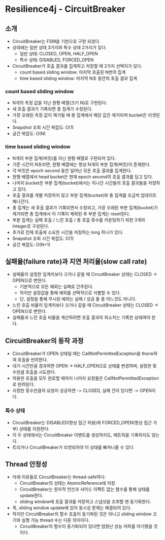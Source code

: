 # Resilience4j - CircuitBreaker
## 소개
- CircuitBreaker는 FSM을 기반으로 구현 되었다.
- 상태에는 일반 상태 3가지와 특수 상태 2가지가 있다.
  - 일반 상태: CLOSED, OPEN, HALF_OPEN
  - 특수 상태: DISABLED, FORCED_OPEN
- CircuitBreaker가 호출 결과를 집계하고 저장할 때 2가지 선택지가 있다.
  - count based sliding window: 마지막 호출된 N번의 집계 
  - time based sliding window: 마지막 N초 동안의 호출 결과 집계

### count based sliding window
- N개의 측정 값을 지닌 원형 배열(크기 N)로 구현된다.
- 새 호출 결과가 기록되면 총 집계가 수정된다.
- 가장 오래된 측정 값이 제거될 때 총 집계에서 해당 값은 제거되며 bucket은 리셋된다.
- Snapshot 조회 시간 복잡도: O(1)
- 공간 복잡도: O(N)

### time based sliding window
- N개의 부분 집계(버킷)를 지닌 원형 배열로 구현되어 있다.
- 기준 시간이 N초라면, 원형 배열에는 항상 N개의 부분 집계(버킷)이 존재한다.
- 각 버킷은 epoch second 동안 일어난 모든 호출 결과를 집계한다.
- 원형 배열에서 head bucket은 현재 epoch second의 호출 결과를 담고 있다.
- 나머지 bucket은 부분 집계(bucket)에서는 지나간 시간들의 호출 결과들을 저장하고 있다.
- 호출 결과를 개별 저장하지 않고 부분 집계(bucket)와 총 집계를 조금씩 업데이트 해나간다.
- 총 집계는 새 호출 결과가 기록되면서 수정되고, 가장 오래된 부분 집계(bucket)가 제거되면 총 집계에서 이 기록이 제외된 후 부분 집계는 reset된다.
- 부분 집계는 실패 호출 / 느린 호출 / 총 호출 횟수를 카운팅하기 위한 3개의 Integer로 구성된다.
- 추가로 전체 호출에 소요한 시간을 저장하는 long 하나가 있다.
- Snapshot 조회 시간 복잡도: O(1)
- 공간 복잡도: O(N+1)

## 실패율(failure rate)과 지연 처리율(slow call rate)
- 실패율이 설정한 임계치보다 크거나 같을 때 CircuitBreaker 상태는 CLOSED -> OPEN으로 변한다.
  - 기본적으로 모든 예외는 실패로 간주된다.
  - 하지만 설정값을 통해 예외를 선택적으로 식별할 수 있다.
  - 단, 설정을 통해 무시된 예외는 실패 / 성공 둘 중 어느것도 아니다.
- 느린 호출 비율이 임계치보다 크거나 같을 때 CircuitBreaker 상태는 CLOSED -> OPEN으로 변한다.
- 실패율과 느린 호출 비율을 계산하려면 호출 결과의 최소치는 기록한 상태여아 한다.

## CircuitBreaker의 동작 과정
- CircuitBreaker가 OPEN 상태일 때는 CallNotPermittedException을 thorw하여 호출을 반려한다.
- 대기 시간만큼 경과하면 OPEN -> HALF_OPEN으로 상태를 변경하며, 설정한 횟수만큼 호출을 시도한다.
- 허용한 호출을 모두 완료할 때까지 나머지 요청들은 CallNotPermittedException로 반려된다.
- 지정한 횟수만큼의 요청이 성공하면 -> CLOSED, 실패 건이 있다면 -> OPEN이다.

### 특수 상태
- CircuitBreaker는 DISABLED(항상 접근 허용)와 FORCED_OPEN(항상 접근 거부) 상태를 지원한다.
- 이 두 상태에서는 CircuitBreaker 이벤트를 생성하지도, 메트릭을 기록하지도 않는다.
- 트리거나 CircuitBreaker가 리셋되어야 이 상태를 빠져나올 수 있다.

## Thread 안정성
- 아래 이유들로 CircuitBreaker는 thread-safe하다.
  - CircuitBreaker의 상태는 AtomicReference에 저장
  - CircuitBreaker는 원자적 연산과 사이드 이펙트 없는 함수를 통해 상태를 update한다.
  - sliding window에 호출 결과를 저장하고 스냅샷을 조회할 땐 동기화한다.
- 즉, sliding window update에 있어 동시성 문제는 해결되어 있다.
- 하지만 CircuitBreaker의 함수 호출이 동기화된 것은 아니고 sliding window 크기와 실행 가능 thread 수는 다른 의미이다.
  - CircuitBreaker의 함수이 동기화되어 있다면 엄청난 성능 저하를 야기했을 것이다.